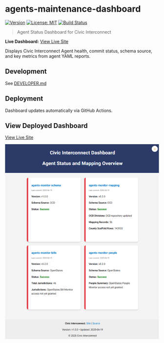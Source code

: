 # agents-maintenance-dashboard

[![Version](https://img.shields.io/badge/version-v1.0.3-blue)](https://github.com/civic-interconnect/agents-maintenance-dashboard/releases)
[![License: MIT](https://img.shields.io/badge/license-MIT-green.svg)](https://opensource.org/licenses/MIT)
[![Build Status](https://github.com/civic-interconnect/agents-maintenance-dashboard/actions/workflows/app.yml/badge.svg)](https://github.com/civic-interconnect/agents-maintenance-dashboard/actions)

> Agent Status Dashboard for Civic Interconnect

**Live Dashboard:** [View Live Site](https://civic-interconnect.github.io/agents-maintenance-dashboard/)

Displays Civic Interconnect Agent health, commit status, schema source, and key metrics from agent YAML reports.

## Development

See [DEVELOPER.md](./DEVELOPER.md)

## Deployment

Dashboard updates automatically via GitHub Actions.

## View Deployed Dashboard

[View Live Site](https://civic-interconnect.github.io/agents-maintenance-dashboard/)

![Screenshot of Civic Interconnect Dashboard](images/screenshot.png)
